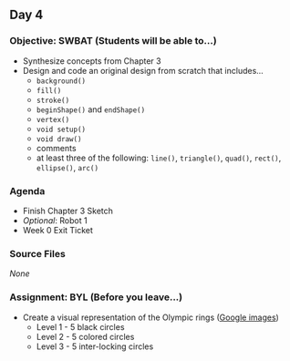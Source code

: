 ## Day 4

### Objective: SWBAT (Students will be able to...)
- Synthesize concepts from Chapter 3
- Design and code an original design from scratch that includes...
    - `background()`
    - `fill()`
    - `stroke()`
    - `beginShape()` and `endShape()`
    - `vertex()`
    - `void setup()`
    - `void draw()`
    - comments
    - at least three of the following: `line()`, `triangle()`, `quad()`, `rect()`, `ellipse()`, `arc()`

### Agenda
- Finish Chapter 3 Sketch
- _Optional_: Robot 1
- Week 0 Exit Ticket

### Source Files
_None_

### Assignment: BYL (Before you leave...)
- Create a visual representation of the Olympic rings ([Google images](https://www.google.com/search?q=olympic+rings&safe=active&tbm=isch))
    - Level 1 - 5 black circles
    - Level 2 - 5 colored circles
    - Level 3 - 5 inter-locking circles